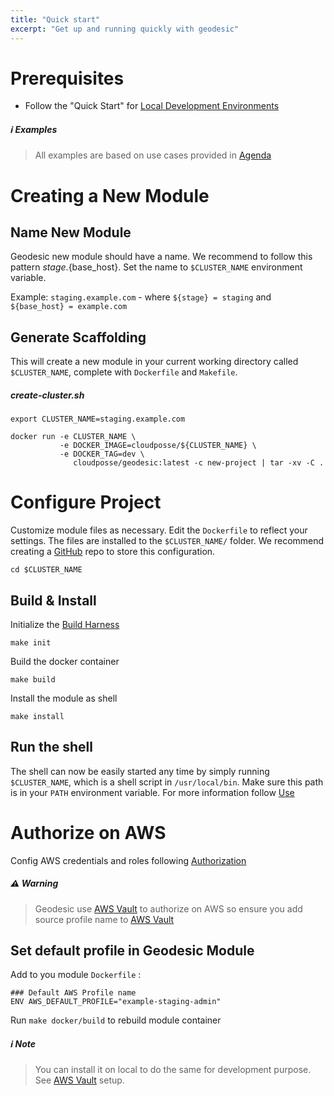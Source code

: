 ```yaml
---
title: "Quick start"
excerpt: "Get up and running quickly with geodesic"
---
```

# Prerequisites
 
* Follow the "Quick Start" for [Local Development Environments](doc:quickstart) 

##### :information_source: Examples
> All examples are based on use cases provided in [Agenda](doc:agenda)

# Creating a New Module

## Name New Module

Geodesic new module should have a name. We recommend to follow this pattern ${stage}.${base_host}. 
Set the name to `$CLUSTER_NAME` environment variable. 

Example: `staging.example.com` - where `${stage} = staging` and `${base_host} = example.com`

## Generate Scaffolding

This will create a new module in your current working directory called `$CLUSTER_NAME`, complete with `Dockerfile` and `Makefile`.

##### create-cluster.sh
```shell
export CLUSTER_NAME=staging.example.com

docker run -e CLUSTER_NAME \
           -e DOCKER_IMAGE=cloudposse/${CLUSTER_NAME} \
           -e DOCKER_TAG=dev \
              cloudposse/geodesic:latest -c new-project | tar -xv -C .
```

# Configure Project

Customize module files as necessary. Edit the `Dockerfile` to reflect your settings. The files are installed to the `$CLUSTER_NAME/` folder. We recommend creating a [GitHub](doc:github) repo to store this configuration.

```
cd $CLUSTER_NAME
```

## Build & Install

Initialize the [Build Harness](doc:build-harness) 

```
make init
```

Build the docker container

```
make build
```    

Install the module as shell

```
make install
```

## Run the shell

The shell can now be easily started any time by simply running `$CLUSTER_NAME`,  which is a shell script in `/usr/local/bin`. Make sure this path is in your `PATH` environment variable.
For more information follow [Use](doc:use) 

# Authorize on AWS

Config AWS credentials and roles following [Authorization](doc:authorization) 

##### :warning: Warning
> Geodesic use [AWS Vault](doc:aws-vault) to authorize on AWS so ensure you add source profile name to [AWS Vault](doc:aws-vault)

## Set default profile in Geodesic Module

Add to you module `Dockerfile` :

```docker
### Default AWS Profile name
ENV AWS_DEFAULT_PROFILE="example-staging-admin"
```

Run `make docker/build` to rebuild module container

##### :information_source: Note
> You can install it on local to do the same for development purpose.
 >See [AWS Vault](doc:aws-vault) setup.
